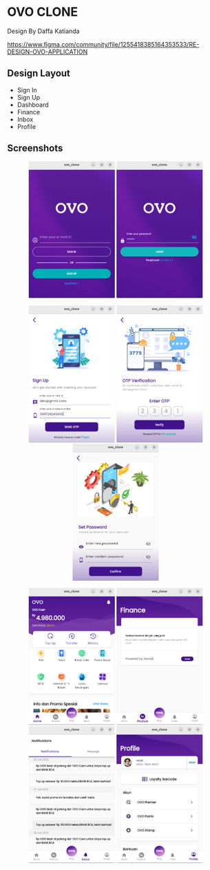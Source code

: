 # OVO CLONE

Design By Daffa Katianda

<https://www.figma.com/community/file/1255418385164353533/RE-DESIGN-OVO-APPLICATION>

## Design Layout

- Sign In
- Sign Up
- Dashboard
- Finance
- Inbox
- Profile

## Screenshots
<p align="center">
  <img src="screenshoot/signin-1.png" width="200" />
  <img src="screenshoot/signin-2.png" width="200" />
</p>
<p align="center">
  <img src="screenshoot/signup.png" width="200" />
  <img src="screenshoot/otp-verification.png" width="200" />
  <img src="screenshoot/set-password.png" width="200" />
</p>
<p align="center">
  <img src="screenshoot/home.png" width="200" />
  <img src="screenshoot/finance.png" width="200" />
  <img src="screenshoot/inbox.png" width="200" />
  <img src="screenshoot/profile.png" width="200" />
</p>
